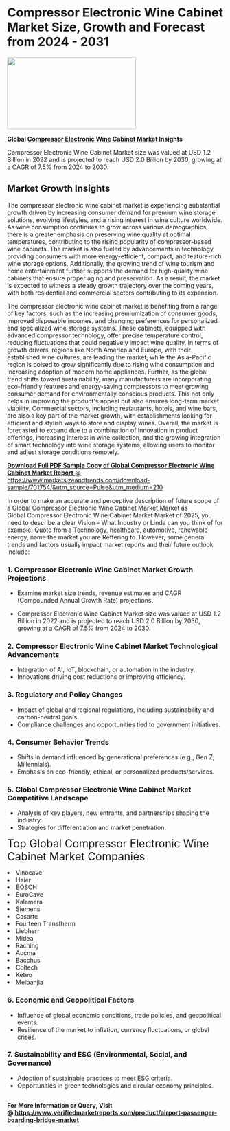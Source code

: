 <H1>Compressor Electronic Wine Cabinet Market Size, Growth and Forecast from 2024 - 2031</H1><img class="aligncenter size-medium wp-image-584254" src="https://thirdeyenews.in/wp-content/uploads/2024/09/Global-Market-Research-300x168.jpeg" alt="" width="300" height="168" /><p><strong>Global&nbsp;<a href="https://www.marketsizeandtrends.com/download-sample/701754/&amp;utm_source=Pulse&amp;utm_medium=210">Compressor Electronic Wine Cabinet Market</a> Insights</strong></p><p>Compressor Electronic Wine Cabinet Market size was valued at USD 1.2 Billion in 2022 and is projected to reach USD 2.0 Billion by 2030, growing at a CAGR of 7.5% from 2024 to 2030.</p><p><h2>Market Growth Insights</h2> <p>The compressor electronic wine cabinet market is experiencing substantial growth driven by increasing consumer demand for premium wine storage solutions, evolving lifestyles, and a rising interest in wine culture worldwide. As wine consumption continues to grow across various demographics, there is a greater emphasis on preserving wine quality at optimal temperatures, contributing to the rising popularity of compressor-based wine cabinets. The market is also fueled by advancements in technology, providing consumers with more energy-efficient, compact, and feature-rich wine storage options. Additionally, the growing trend of wine tourism and home entertainment further supports the demand for high-quality wine cabinets that ensure proper aging and preservation. As a result, the market is expected to witness a steady growth trajectory over the coming years, with both residential and commercial sectors contributing to its expansion. <a href="#" class="download-sample"></a></p> <p>The compressor electronic wine cabinet market is benefiting from a range of key factors, such as the increasing premiumization of consumer goods, improved disposable incomes, and changing preferences for personalized and specialized wine storage systems. These cabinets, equipped with advanced compressor technology, offer precise temperature control, reducing fluctuations that could negatively impact wine quality. In terms of growth drivers, regions like North America and Europe, with their established wine cultures, are leading the market, while the Asia-Pacific region is poised to grow significantly due to rising wine consumption and increasing adoption of modern home appliances. Further, as the global trend shifts toward sustainability, many manufacturers are incorporating eco-friendly features and energy-saving compressors to meet growing consumer demand for environmentally conscious products. This not only helps in improving the product's appeal but also ensures long-term market viability. Commercial sectors, including restaurants, hotels, and wine bars, are also a key part of the market growth, with establishments looking for efficient and stylish ways to store and display wines. Overall, the market is forecasted to expand due to a combination of innovation in product offerings, increasing interest in wine collection, and the growing integration of smart technology into wine storage systems, allowing users to monitor and adjust storage conditions remotely. <a href="#" class="get-more"></p><p><span class=""><strong>Download Full PDF Sample Copy of Global Compressor Electronic Wine Cabinet Market Report</strong> @ <a href="https://www.marketsizeandtrends.com/download-sample/701754/&amp;utm_source=Pulse&amp;utm_medium=210" target="_blank">https://www.marketsizeandtrends.com/download-sample/701754/&amp;utm_source=Pulse&amp;utm_medium=210</a></span></p><p>In order to make an accurate and perceptive description of future scope of a Global&nbsp;Compressor Electronic Wine Cabinet Market Market as Global&nbsp;Compressor Electronic Wine Cabinet Market Market of 2025, you need to describe a clear Vision &ndash; What Industry or Linda can you think of for example: Quote from a Technology, healthcare, automotive, renewable energy, name the market you are Reffering to. However, some general trends and factors usually impact market reports and their future outlook include:</p><h3>1.&nbsp;<strong>Compressor Electronic Wine Cabinet Market Growth Projections</strong></h3><ul><li>Examine market size trends, revenue estimates and CAGR (Compounded Annual Growth Rate) projections.</li><li><p>Compressor Electronic Wine Cabinet Market size was valued at USD 1.2 Billion in 2022 and is projected to reach USD 2.0 Billion by 2030, growing at a CAGR of 7.5% from 2024 to 2030.</p></li></ul><h3>2.&nbsp;<strong>Compressor Electronic Wine Cabinet Market Technological Advancements</strong></h3><ul><li>Integration of AI, IoT, blockchain, or automation in the industry.</li><li>Innovations driving cost reductions or improving efficiency.</li></ul><h3>3.&nbsp;<strong>Regulatory and Policy Changes</strong></h3><ul><li>Impact of global and regional regulations, including sustainability and carbon-neutral goals.</li><li>Compliance challenges and opportunities tied to government initiatives.</li></ul><h3>4.&nbsp;<strong>Consumer Behavior Trends</strong></h3><ul><li>Shifts in demand influenced by generational preferences (e.g., Gen Z, Millennials).</li><li>Emphasis on eco-friendly, ethical, or personalized products/services.</li></ul><h3>5.&nbsp;<strong>Global Compressor Electronic Wine Cabinet Market Competitive Landscape</strong></h3><ul><li>Analysis of key players, new entrants, and partnerships shaping the industry.</li><li>Strategies for differentiation and market penetration.</li></ul><p data-pm-slice="1 1 []"><span style="color: inherit; font-family: inherit; font-size: 25px;">Top Global Compressor Electronic Wine Cabinet Market Companies</span></p><div class="" data-test-id=""><p><li>Vinocave</li><li> Haier</li><li> BOSCH</li><li> EuroCave</li><li> Kalamera</li><li> Siemens</li><li> Casarte</li><li> Fourteen Transtherm</li><li> Liebherr</li><li> Midea</li><li> Raching</li><li> Aucma</li><li> Bacchus</li><li> Coltech</li><li> Keteo</li><li> Meibanjia</li></p></div><h3>6.&nbsp;<strong>Economic and Geopolitical Factors</strong></h3><ul><li>Influence of global economic conditions, trade policies, and geopolitical events.</li><li>Resilience of the market to inflation, currency fluctuations, or global crises.</li></ul><h3>7.&nbsp;<strong>Sustainability and ESG (Environmental, Social, and Governance)</strong></h3><ul><li>Adoption of sustainable practices to meet ESG criteria.</li><li>Opportunities in green technologies and circular economy principles.</li></ul><h2><strong style="font-size: 14px;">For More Information or Query, Visit @&nbsp;</strong><a style="background-color: #ffffff; font-size: 14px;" href="https://www.marketsizeandtrends.com/report/compressor-electronic-wine-cabinet-market/" target="_blank">https://www.verifiedmarketreports.com/product/airport-passenger-boarding-bridge-market</a></h2>
